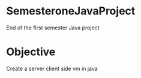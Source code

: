 # SemesteroneJavaProject
End of the first semester Java project


# Objective
Create a server client side vm in java
